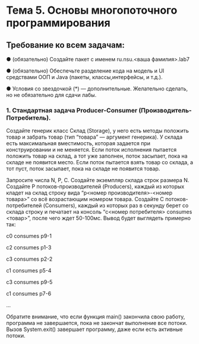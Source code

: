 # Тема 5. Основы многопоточного программирования
 ## Требование ко всем задачам:
   
   ● (обязательно) Создайте пакет с именем ru.nsu.<ваша фамилия>.lab7

   ● (обязательно) Обеспечьте разделение кода на модель и UI средствами ООП и Java (пакеты, классы,интерфейсы, и т.д.).
   
   ● Условия со звездочкой (*) — дополнительные. Желательно сделать, но не обязательно для сдачи лабы.
   
### 1. Стандартная задача Producer-Consumer (Производитель-Потребитель).

Создайте генерик класс Склад (Storage), у него есть методы положить товар и забрать товар (тип “товара” —
аргумент генерика). У склада есть максимальная вместимость, которая задается при конструировании и не
меняется. Если поток исполнения пытается положить товар на склад, а тот уже заполнен, поток засыпает, пока
на складе не появится место. Если поток пытается взять товар со склада, а тот пуст, поток засыпает, пока на
складе не появится товар.

Запросите числа N, P, C. Создайте экземпляр склада строк размера N. Создайте P потоков-производителей
(Producers), каждый из которых кладет на склад строку вида “p<номер производителя>-<номер товара>” со всё
возрастающим номером товара. Создайте C потоков-потребителей (Consumers), каждый из которых раз в
секунду берет со склада строку и печатает на консоль “c<номер потребителя> consumes <товар>”, после чего
ждет 50-100мс. Вывод будет выглядеть примерно так:

c0 consumes p9-1

c2 consumes p1-3

c3 consumes p2-2

c1 consumes p5-4

c3 consumes p9-5

c1 consumes p7-6

...

Обратите внимание, что если функция main() закончила свою работу, программа не завершается, пока не
закончат выполнение все потоки. Вызов System.exit() завершает программу, даже если есть активные
потоки.

